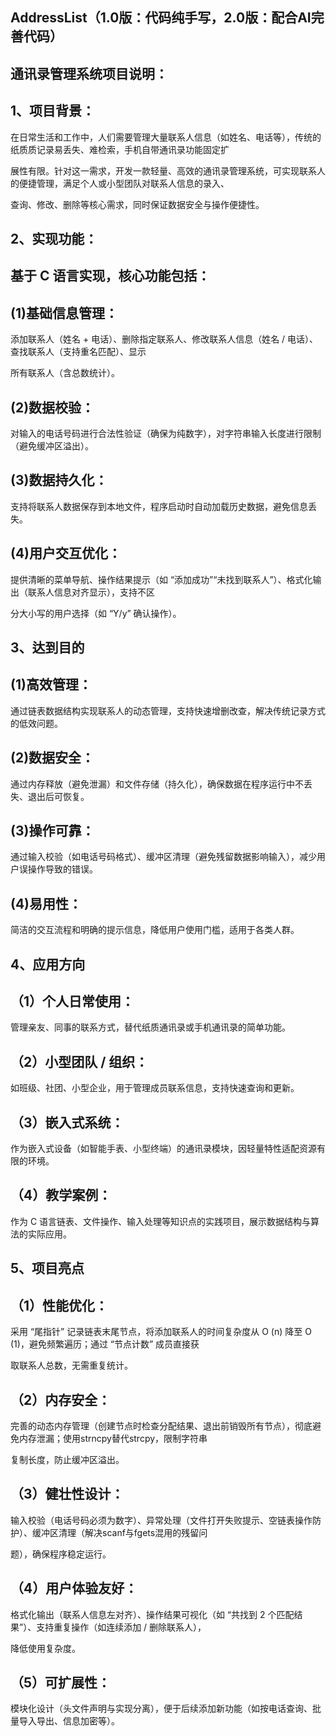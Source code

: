 ## AddressList（1.0版：代码纯手写，2.0版：配合AI完善代码）

## 通讯录管理系统项目说明：

## 1、项目背景：

在日常生活和工作中，人们需要管理大量联系人信息（如姓名、电话等），传统的纸质质记录易丢失、难检索，手机自带通讯录功能固定扩

展性有限。针对这一需求，开发一款轻量、高效的通讯录管理系统，可实现联系人的便捷管理，满足个人或小型团队对联系人信息的录入、

查询、修改、删除等核心需求，同时保证数据安全与操作便捷性。

## 2、实现功能：

## 基于 C 语言实现，核心功能包括：

## (1)基础信息管理：

添加联系人（姓名 + 电话）、删除指定联系人、修改联系人信息（姓名 / 电话）、查找联系人（支持重名匹配）、显示

所有联系人（含总数统计）。

## (2)数据校验：

对输入的电话号码进行合法性验证（确保为纯数字），对字符串输入长度进行限制（避免缓冲区溢出）。

## (3)数据持久化：

支持将联系人数据保存到本地文件，程序启动时自动加载历史数据，避免信息丢失。

## (4)用户交互优化：

提供清晰的菜单导航、操作结果提示（如 “添加成功”“未找到联系人”）、格式化输出（联系人信息对齐显示），支持不区

分大小写的用户选择（如 “Y/y” 确认操作）。

## 3、达到目的

## (1)高效管理：

通过链表数据结构实现联系人的动态管理，支持快速增删改查，解决传统记录方式的低效问题。

## (2)数据安全：

通过内存释放（避免泄漏）和文件存储（持久化），确保数据在程序运行中不丢失、退出后可恢复。

## (3)操作可靠：

通过输入校验（如电话号码格式）、缓冲区清理（避免残留数据影响输入），减少用户误操作导致的错误。

## (4)易用性：

简洁的交互流程和明确的提示信息，降低用户使用门槛，适用于各类人群。

## 4、应用方向

## （1）个人日常使用：

管理亲友、同事的联系方式，替代纸质通讯录或手机通讯录的简单功能。

## （2）小型团队 / 组织：

如班级、社团、小型企业，用于管理成员联系信息，支持快速查询和更新。

## （3）嵌入式系统：

作为嵌入式设备（如智能手表、小型终端）的通讯录模块，因轻量特性适配资源有限的环境。

## （4）教学案例：

作为 C 语言链表、文件操作、输入处理等知识点的实践项目，展示数据结构与算法的实际应用。

## 5、项目亮点

## （1）性能优化：

采用 “尾指针” 记录链表末尾节点，将添加联系人的时间复杂度从 O (n) 降至 O (1)，避免频繁遍历；通过 “节点计数” 成员直接获

取联系人总数，无需重复统计。

## （2）内存安全：

完善的动态内存管理（创建节点时检查分配结果、退出前销毁所有节点），彻底避免内存泄漏；使用strncpy替代strcpy，限制字符串

复制长度，防止缓冲区溢出。

## （3）健壮性设计：

输入校验（电话号码必须为数字）、异常处理（文件打开失败提示、空链表操作防护）、缓冲区清理（解决scanf与fgets混用的残留问

题），确保程序稳定运行。

## （4）用户体验友好：

格式化输出（联系人信息左对齐）、操作结果可视化（如 “共找到 2 个匹配结果”）、支持重复操作（如连续添加 / 删除联系人），

降低使用复杂度。

## （5）可扩展性：

模块化设计（头文件声明与实现分离），便于后续添加新功能（如按电话查询、批量导入导出、信息加密等）。
